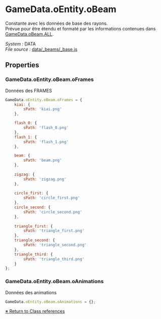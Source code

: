 # GameData.oEntity.oBeam

Constante avec les données de base des rayons.  Prévue pour être étendu et formaté par les informations contenues dans [GameData.oBeam.ALL](GameData.oBeam.ALL.md).


_System :_ DATA  
_File source :_ [data/_beams/_base.js](https://github.com/de-sign/DBZ-Versus/blob/master/src/assets/js/data/_beams/_base.js)

## Properties
### GameData.oEntity.oBeam.oFrames

Données des FRAMES 

```javascript
GameData.oEntity.oBeam.oFrames = {
    kiai: {
        sPath: 'kiai.png'
    },

    flash_0: {
        sPath: 'flash_0.png'
    },
    flash_1: {
        sPath: 'flash_1.png'
    },

    beam: {
        sPath: 'beam.png'
    },
    
    zigzag: {
        sPath: 'zigzag.png'
    },
    
    circle_first: {
        sPath: 'circle_first.png'
    },
    circle_second: {
        sPath: 'circle_second.png'
    },
    
    triangle_first: {
        sPath: 'triangle_first.png'
    },
    triangle_second: {
        sPath: 'triangle_second.png'
    },
    triangle_third: {
        sPath: 'triangle_third.png'
    }
};
```

### GameData.oEntity.oBeam.oAnimations

Données des animations 

```javascript
GameData.oEntity.oBeam.oAnimations = {};
```


<link rel="stylesheet" href="../_doc.css" />

[&#8251; Return to Class references](References.md)